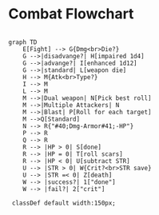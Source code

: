 # Combat Flowchart

```mermaid

graph TD
    E[Fight] --> G{Dmg<br>Die?}
    G -->|disadvange?| H[impaired 1d4]
    G -->|advange?| I[enhanced 1d12]
    G -->|standard| L[weapon die]
    H --> M{Atk<br>Type?}
    I --> M
    L --> M  
    M -->|Dual weapon| N[Pick best roll]
    M -->|Multiple Attackers| N
    M -->|Blast| P[Roll for each target]
    M -->Q[Standard]
    N --> R{"#40;Dmg-Armor#41;-HP"} 
    P --> R
    Q --> R
    R --> |HP > 0| S[done]
    R --> |HP = 0| T[roll scars]
    R --> |HP < 0| U[subtract STR]
    U --> |STR > 0| W{Crit?<br>STR save}
    U --> |STR =< 0| Z[death]
    W --> |success?| 1["done"]
    W --> |fail?| 2["crit"]
    
 classDef default width:150px;
```


<script src="https://cdnjs.cloudflare.com/ajax/libs/mermaid/8.0.0/mermaid.min.js"></script>
  <script>
  var config = {
      startOnLoad:true,
      theme: 'default',
      flowchart:{
              useMaxWidth:false,
              htmlLabels:true
          }
  };
  mermaid.initialize(config);
  window.mermaid.init(undefined, document.querySelectorAll('.language-mermaid'));
  </script>
  <style media="screen">
    code.language-mermaid {
      background-color: transparent;
      border: none;
    }
  </style>
